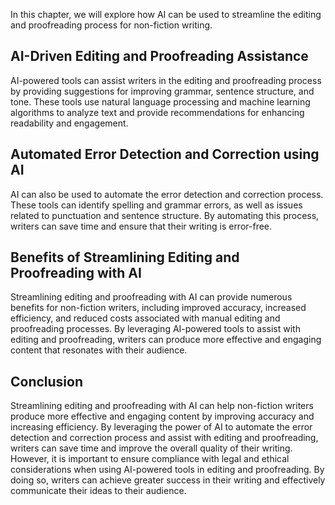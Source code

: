 
In this chapter, we will explore how AI can be used to streamline the editing and proofreading process for non-fiction writing.

AI-Driven Editing and Proofreading Assistance
---------------------------------------------

AI-powered tools can assist writers in the editing and proofreading process by providing suggestions for improving grammar, sentence structure, and tone. These tools use natural language processing and machine learning algorithms to analyze text and provide recommendations for enhancing readability and engagement.

Automated Error Detection and Correction using AI
-------------------------------------------------

AI can also be used to automate the error detection and correction process. These tools can identify spelling and grammar errors, as well as issues related to punctuation and sentence structure. By automating this process, writers can save time and ensure that their writing is error-free.

Benefits of Streamlining Editing and Proofreading with AI
---------------------------------------------------------

Streamlining editing and proofreading with AI can provide numerous benefits for non-fiction writers, including improved accuracy, increased efficiency, and reduced costs associated with manual editing and proofreading processes. By leveraging AI-powered tools to assist with editing and proofreading, writers can produce more effective and engaging content that resonates with their audience.

Conclusion
----------

Streamlining editing and proofreading with AI can help non-fiction writers produce more effective and engaging content by improving accuracy and increasing efficiency. By leveraging the power of AI to automate the error detection and correction process and assist with editing and proofreading, writers can save time and improve the overall quality of their writing. However, it is important to ensure compliance with legal and ethical considerations when using AI-powered tools in editing and proofreading. By doing so, writers can achieve greater success in their writing and effectively communicate their ideas to their audience.
